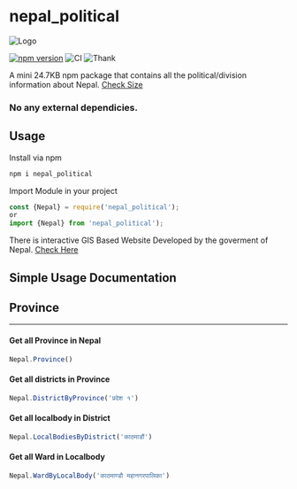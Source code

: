 # nepal_political
![Logo](http://i68.tinypic.com/iddumb.png)

[![npm version](https://badge.fury.io/js/nepal_political.svg)](https://www.npmjs.com/package/nepal_political)
![CI](https://travis-ci.org/ErKiran/nepal_political.svg?branch=master)
![Thank](https://img.shields.io/badge/Say%20Thanks-!-1EAEDB.svg)

A mini 24.7KB npm package that contains all the political/division information about Nepal. [Check Size](https://bundlephobia.com/result?p=nepal_political@1.1.0)

### No any external dependicies. 
## Usage


Install via npm 
``` js
npm i nepal_political
``` 

Import Module in your project
``` js 
const {Nepal} = require('nepal_political');
or
import {Nepal} from 'nepal_political');
```

There is interactive GIS Based Website Developed by the goverment of Nepal. [Check Here](http://103.69.124.141/)

## Simple Usage Documentation

## Province
_____________________________________________________
#### Get all Province in Nepal

```js
Nepal.Province()
```

#### Get all districts in Province

```js
Nepal.DistrictByProvince('प्रदेश १')
```

#### Get all localbody in District

```js
Nepal.LocalBodiesByDistrict('काठमाडौं')
```

#### Get all Ward in Localbody

```js
Nepal.WardByLocalBody('काठमाण्डौ महानगरपालिका')
```